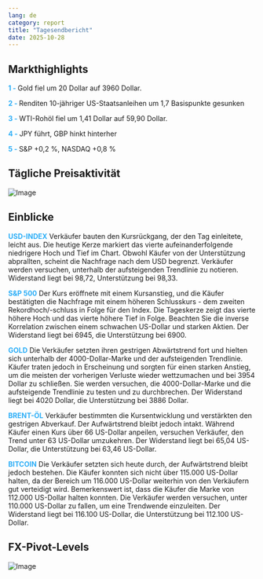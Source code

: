 ```yaml
---
lang: de
category: report
title: "Tagesendbericht"
date: 2025-10-28
---
```



<h2>Markthighlights</h2>
<strong style="color: #2caef7;">1 - </strong> Gold fiel um 20 Dollar auf 3960 Dollar.

<strong style="color: #2caef7;">2 - </strong> Renditen 10-jähriger US-Staatsanleihen um 1,7 Basispunkte gesunken



<strong style="color: #2caef7;">3 - </strong> WTI-Rohöl fiel um 1,41 Dollar auf 59,90 Dollar.

<strong style="color: #2caef7;">4 - </strong> JPY führt, GBP hinkt hinterher

<strong style="color: #2caef7;">5 - </strong> S&P +0,2 %, NASDAQ +0,8 %



<h2>Tägliche Preisaktivität</h2>
<img src="https://markleighedu.github.io/img/Oct-2025/28-Oct-2025/price.jpg" alt="Image"/>

<h2>Einblicke</h2>
<strong style="color: #2caef7;">USD-INDEX</strong> Verkäufer bauten den Kursrückgang, der den Tag einleitete, leicht aus. Die heutige Kerze markiert das vierte aufeinanderfolgende niedrigere Hoch und Tief im Chart. Obwohl Käufer von der Unterstützung abprallten, scheint die Nachfrage nach dem USD begrenzt. Verkäufer werden versuchen, unterhalb der aufsteigenden Trendlinie zu notieren. Widerstand liegt bei 98,72, Unterstützung bei 98,33.

<strong style="color: #2caef7;">S&P 500</strong> Der Kurs eröffnete mit einem Kursanstieg, und die Käufer bestätigten die Nachfrage mit einem höheren Schlusskurs - dem zweiten Rekordhoch/-schluss in Folge für den Index. Die Tageskerze zeigt das vierte höhere Hoch und das vierte höhere Tief in Folge. Beachten Sie die inverse Korrelation zwischen einem schwachen US-Dollar und starken Aktien. Der Widerstand liegt bei 6945, die Unterstützung bei 6900.

<strong style="color: #2caef7;">GOLD</strong> Die Verkäufer setzten ihren gestrigen Abwärtstrend fort und hielten sich unterhalb der 4000-Dollar-Marke und der aufsteigenden Trendlinie. Käufer traten jedoch in Erscheinung und sorgten für einen starken Anstieg, um die meisten der vorherigen Verluste wieder wettzumachen und bei 3954 Dollar zu schließen. Sie werden versuchen, die 4000-Dollar-Marke und die aufsteigende Trendlinie zu testen und zu durchbrechen. Der Widerstand liegt bei 4020 Dollar, die Unterstützung bei 3886 Dollar.

<strong style="color: #2caef7;">BRENT-ÖL</strong> Verkäufer bestimmten die Kursentwicklung und verstärkten den gestrigen Abverkauf. Der Aufwärtstrend bleibt jedoch intakt. Während Käufer einen Kurs über 66 US-Dollar anpeilen, versuchen Verkäufer, den Trend unter 63 US-Dollar umzukehren. Der Widerstand liegt bei 65,04 US-Dollar, die Unterstützung bei 63,46 US-Dollar.

<strong style="color: #2caef7;">BITCOIN</strong> Die Verkäufer setzten sich heute durch, der Aufwärtstrend bleibt jedoch bestehen. Die Käufer konnten sich nicht über 115.000 US-Dollar halten, da der Bereich um 116.000 US-Dollar weiterhin von den Verkäufern gut verteidigt wird. Bemerkenswert ist, dass die Käufer die Marke von 112.000 US-Dollar halten konnten. Die Verkäufer werden versuchen, unter 110.000 US-Dollar zu fallen, um eine Trendwende einzuleiten. Der Widerstand liegt bei 116.100 US-Dollar, die Unterstützung bei 112.100 US-Dollar.



<h2>FX-Pivot-Levels</h2>
<img src="https://markleighedu.github.io/img/Oct-2025/28-Oct-2025/pivot.jpg" alt="Image"/>